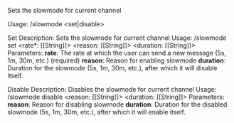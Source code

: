 Sets the slowmode for current channel

Usage: /slowmode <set|disable>

Set
	Description: Sets the slowmode for current channel
	Usage: /slowmode set <rate*: [[String]]> <reason: [[String]]> <duration: [[String]]>
	Parameters:
		**rate**: The rate at which the user can send a new message (5s, 1m, 30m, etc.) (required)
		**reason**: Reason for enabling slowmode
		**duration**: Duration for the slowmode (5s, 1m, 30m, etc.), after which it will disable itself.

Disable
	Description: Disables the slowmode for current channel
	Usage: /slowmode disable <reason: [[String]]> <duration: [[String]]>
	Parameters:
		**reason**: Reason for disabling slowmode
		**duration**: Duration for the disabled slowmode (5s, 1m, 30m, etc.), after which it will enable itself.